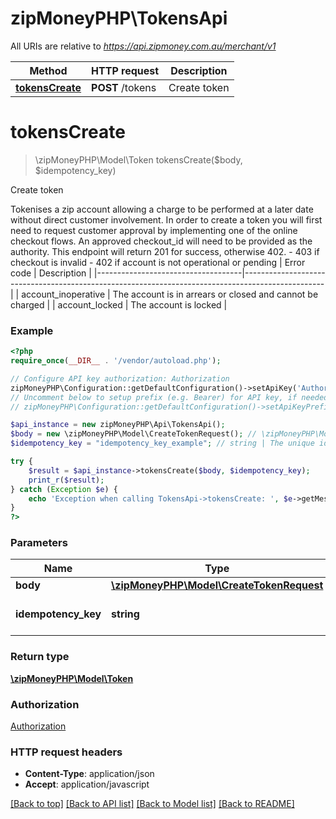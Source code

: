 # zipMoneyPHP\TokensApi

All URIs are relative to *https://api.zipmoney.com.au/merchant/v1*

Method | HTTP request | Description
------------- | ------------- | -------------
[**tokensCreate**](TokensApi.md#tokensCreate) | **POST** /tokens | Create token


# **tokensCreate**
> \zipMoneyPHP\Model\Token tokensCreate($body, $idempotency_key)

Create token

Tokenises a zip account allowing a charge to be performed at a later date without direct customer involvement.  In order to create a token you will first need to request customer approval by implementing one of the online checkout flows.  An approved checkout_id will need to be provided as the authority.  This endpoint will return 201 for success, otherwise 402. - 403 if checkout is invalid - 402 if account is not operational or pending  | Error code | Description | |------------------------------------|--------------------------------------------------------------------------------------------------| | account_inoperative | The account is in arrears or closed and cannot be charged | | account_locked | The account is locked |

### Example
```php
<?php
require_once(__DIR__ . '/vendor/autoload.php');

// Configure API key authorization: Authorization
zipMoneyPHP\Configuration::getDefaultConfiguration()->setApiKey('Authorization', 'YOUR_API_KEY');
// Uncomment below to setup prefix (e.g. Bearer) for API key, if needed
// zipMoneyPHP\Configuration::getDefaultConfiguration()->setApiKeyPrefix('Authorization', 'Bearer');

$api_instance = new zipMoneyPHP\Api\TokensApi();
$body = new \zipMoneyPHP\Model\CreateTokenRequest(); // \zipMoneyPHP\Model\CreateTokenRequest | 
$idempotency_key = "idempotency_key_example"; // string | The unique idempotency key.

try {
    $result = $api_instance->tokensCreate($body, $idempotency_key);
    print_r($result);
} catch (Exception $e) {
    echo 'Exception when calling TokensApi->tokensCreate: ', $e->getMessage(), PHP_EOL;
}
?>
```

### Parameters

Name | Type | Description  | Notes
------------- | ------------- | ------------- | -------------
 **body** | [**\zipMoneyPHP\Model\CreateTokenRequest**](../Model/\zipMoneyPHP\Model\CreateTokenRequest.md)|  | [optional]
 **idempotency_key** | **string**| The unique idempotency key. | [optional]

### Return type

[**\zipMoneyPHP\Model\Token**](../Model/Token.md)

### Authorization

[Authorization](../../README.md#Authorization)

### HTTP request headers

 - **Content-Type**: application/json
 - **Accept**: application/javascript

[[Back to top]](#) [[Back to API list]](../../README.md#documentation-for-api-endpoints) [[Back to Model list]](../../README.md#documentation-for-models) [[Back to README]](../../README.md)

